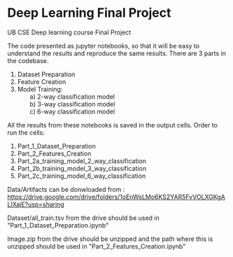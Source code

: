 # Deep Learning Final Project
UB CSE Deep learning course Final Project



The code presented as jupyter notebooks, so that it will be easy to understand the results and reproduce the same results. 
There are 3 parts in the codebase.
1) Dataset Preparation
2) Feature Creation
3) Model Training: <br />
&nbsp;&nbsp;&nbsp;&nbsp;&nbsp;&nbsp; a) 2-way classification model<br />
&nbsp;&nbsp;&nbsp;&nbsp;&nbsp;&nbsp; b) 3-way classification model <br />
&nbsp;&nbsp;&nbsp;&nbsp;&nbsp;&nbsp; c) 6-way classification model <br />


All the results from these notebooks is saved in the output cells. Order to run the cells:

1) Part_1_Dataset_Preparation
2) Part_2_Features_Creation
3) Part_2a_training_model_2_way_classification
4) Part_2b_training_model_3_way_classification
5) Part_2c_training_model_6_way_classification

Data/Artifacts can be donwloaded from :
https://drive.google.com/drive/folders/1oEnWsLMo6KS2YAR5FvVOLXGKgALIXajE?usp=sharing

Dataset/all_train.tsv from the drive should be used in "Part_1_Dataset_Preparation.ipynb"

Image.zip from the drive should be unzipped and the path where this is unzipped should be used in "Part_2_Features_Creation.ipynb"




